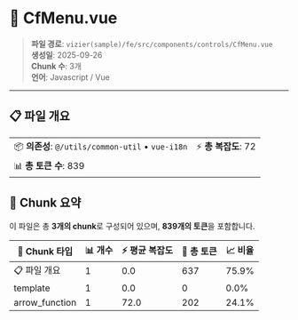 # 📄 CfMenu.vue

> **파일 경로**: `vizier(sample)/fe/src/components/controls/CfMenu.vue`  
> **생성일**: 2025-09-26  
> **Chunk 수**: 3개  
> **언어**: Javascript / Vue
---


## 📋 파일 개요

| | |
|--|--|
| 📦 **의존성**: `@/utils/common-util` • `vue-i18n` | ⚡ **총 복잡도**: 72 |
| 📊 **총 토큰 수**: 839 |  |






## 🧩 Chunk 요약

이 파일은 총 **3개의 chunk**로 구성되어 있으며, **839개의 토큰**을 포함합니다.

| 🧩 Chunk 타입 | 📊 개수 | ⚡ 평균 복잡도 | 📝 총 토큰 | 📈 비율 |
|---------------|--------|-------------|----------|--------|
| 📋 파일 개요 | 1 | 0.0 | 637 | 75.9% |
| template | 1 | 0.0 | 0 | 0.0% |
| arrow_function | 1 | 72.0 | 202 | 24.1% |

